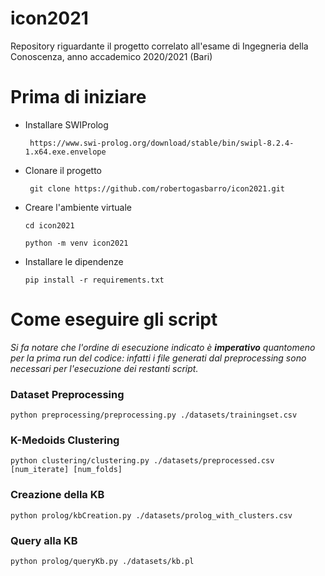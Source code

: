# icon2021

Repository riguardante il progetto correlato all'esame di Ingegneria
della Conoscenza, anno accademico 2020/2021 (Bari)

<h1>Prima di iniziare</h1>

- Installare SWIProlog 

    `` https://www.swi-prolog.org/download/stable/bin/swipl-8.2.4-1.x64.exe.envelope``


- Clonare il progetto

    `` git clone https://github.com/robertogasbarro/icon2021.git``

- Creare l'ambiente virtuale 

    ``cd icon2021``

    ``python -m venv icon2021``


- Installare le dipendenze

    ``pip install -r requirements.txt``

<h1>Come eseguire gli script</h1>

<em>Si fa notare che l'ordine di esecuzione indicato è 
<strong>imperativo</strong> quantomeno per la prima run del 
codice: infatti i file generati dal preprocessing sono necessari
per l'esecuzione dei restanti script.</em>

<h3>Dataset Preprocessing</h3>
    
    python preprocessing/preprocessing.py ./datasets/trainingset.csv

<h3>K-Medoids Clustering</h3>
    
    python clustering/clustering.py ./datasets/preprocessed.csv [num_iterate] [num_folds]

<h3>Creazione della KB</h3>

    python prolog/kbCreation.py ./datasets/prolog_with_clusters.csv

<h3>Query alla KB</h3>

    python prolog/queryKb.py ./datasets/kb.pl
